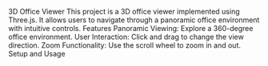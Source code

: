 3D Office Viewer
This project is a 3D office viewer implemented using Three.js. It allows users to navigate through a panoramic office environment with intuitive controls.
Features
Panoramic Viewing: Explore a 360-degree office environment.​
User Interaction: Click and drag to change the view direction.​
Zoom Functionality: Use the scroll wheel to zoom in and out.
Setup and Usage
